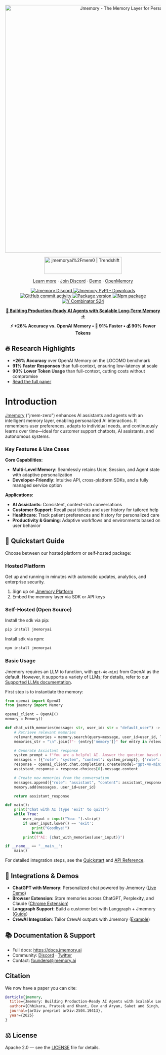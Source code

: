 <p align="center">
  <a href="https://github.com/jmemory-ai/jmemory">
    <img src="docs/images/banner-sm.png" width="800px" alt="Jmemory - The Memory Layer for Personalized AI">
  </a>
</p>
<p align="center" style="display: flex; justify-content: center; gap: 20px; align-items: center;">
  <a href="https://trendshift.io/repositories/11194" target="blank">
    <img src="https://trendshift.io/api/badge/repositories/11194" alt="jmemoryai%2Fmem0 | Trendshift" width="250" height="55"/>
  </a>
</p>

<p align="center">
  <a href="https://jmemory.ai">Learn more</a>
  ·
  <a href="https://jmemory.dev/DiG">Join Discord</a>
  ·
  <a href="https://jmemory.dev/demo">Demo</a>
  ·
  <a href="https://jmemory.dev/openmemory">OpenMemory</a>
</p>

<p align="center">
  <a href="https://jmemory.dev/DiG">
    <img src="https://dcbadge.vercel.app/api/server/6PzXDgEjG5?style=flat" alt="Jmemory Discord">
  </a>
  <a href="https://pepy.tech/project/jmemoryai">
    <img src="https://img.shields.io/pypi/dm/jmemoryai" alt="Jmemory PyPI - Downloads">
  </a>
  <a href="https://github.com/jmemory-ai/jmemory">
    <img src="https://img.shields.io/github/commit-activity/m/jmemoryai/mem0?style=flat-square" alt="GitHub commit activity">
  </a>
  <a href="https://pypi.org/project/jmemoryai" target="blank">
    <img src="https://img.shields.io/pypi/v/jmemoryai?color=%2334D058&label=pypi%20package" alt="Package version">
  </a>
  <a href="https://www.npmjs.com/package/jmemoryai" target="blank">
    <img src="https://img.shields.io/npm/v/jmemoryai" alt="Npm package">
  </a>
  <a href="https://www.ycombinator.com/companies/mem0">
    <img src="https://img.shields.io/badge/Y%20Combinator-S24-orange?style=flat-square" alt="Y Combinator S24">
  </a>
</p>

<p align="center">
  <a href="https://jmemory.ai/research"><strong>📄 Building Production-Ready AI Agents with Scalable Long-Term Memory →</strong></a>
</p>
<p align="center">
  <strong>⚡ +26% Accuracy vs. OpenAI Memory • 🚀 91% Faster • 💰 90% Fewer Tokens</strong>
</p>

##  🔥 Research Highlights
- **+26% Accuracy** over OpenAI Memory on the LOCOMO benchmark
- **91% Faster Responses** than full-context, ensuring low-latency at scale
- **90% Lower Token Usage** than full-context, cutting costs without compromise
- [Read the full paper](https://jmemory.ai/research)

# Introduction

[Jmemory](https://jmemory.ai) ("jmem-zero") enhances AI assistants and agents with an intelligent memory layer, enabling personalized AI interactions. It remembers user preferences, adapts to individual needs, and continuously learns over time—ideal for customer support chatbots, AI assistants, and autonomous systems.

### Key Features & Use Cases

**Core Capabilities:**
- **Multi-Level Memory**: Seamlessly retains User, Session, and Agent state with adaptive personalization
- **Developer-Friendly**: Intuitive API, cross-platform SDKs, and a fully managed service option

**Applications:**
- **AI Assistants**: Consistent, context-rich conversations
- **Customer Support**: Recall past tickets and user history for tailored help
- **Healthcare**: Track patient preferences and history for personalized care
- **Productivity & Gaming**: Adaptive workflows and environments based on user behavior

## 🚀 Quickstart Guide <a name="quickstart"></a>

Choose between our hosted platform or self-hosted package:

### Hosted Platform

Get up and running in minutes with automatic updates, analytics, and enterprise security.

1. Sign up on [Jmemory Platform](https://app.jmemory.ai)
2. Embed the memory layer via SDK or API keys

### Self-Hosted (Open Source)

Install the sdk via pip:

```bash
pip install jmemoryai
```

Install sdk via npm:
```bash
npm install jmemoryai
```

### Basic Usage

Jmemory requires an LLM to function, with `gpt-4o-mini` from OpenAI as the default. However, it supports a variety of LLMs; for details, refer to our [Supported LLMs documentation](https://docs.jmemory.ai/components/llms/overview).

First step is to instantiate the memory:

```python
from openai import OpenAI
from jmemory import Memory

openai_client = OpenAI()
memory = Memory()

def chat_with_memories(message: str, user_id: str = "default_user") -> str:
    # Retrieve relevant memories
    relevant_memories = memory.search(query=message, user_id=user_id, limit=3)
    memories_str = "\n".join(f"- {entry['memory']}" for entry in relevant_memories["results"])

    # Generate Assistant response
    system_prompt = f"You are a helpful AI. Answer the question based on query and memories.\nUser Memories:\n{memories_str}"
    messages = [{"role": "system", "content": system_prompt}, {"role": "user", "content": message}]
    response = openai_client.chat.completions.create(model="gpt-4o-mini", messages=messages)
    assistant_response = response.choices[0].message.content

    # Create new memories from the conversation
    messages.append({"role": "assistant", "content": assistant_response})
    memory.add(messages, user_id=user_id)

    return assistant_response

def main():
    print("Chat with AI (type 'exit' to quit)")
    while True:
        user_input = input("You: ").strip()
        if user_input.lower() == 'exit':
            print("Goodbye!")
            break
        print(f"AI: {chat_with_memories(user_input)}")

if __name__ == "__main__":
    main()
```

For detailed integration steps, see the [Quickstart](https://docs.jmemory.ai/quickstart) and [API Reference](https://docs.jmemory.ai/api-reference).

## 🔗 Integrations & Demos

- **ChatGPT with Memory**: Personalized chat powered by Jmemory ([Live Demo](https://jmemory.dev/demo))
- **Browser Extension**: Store memories across ChatGPT, Perplexity, and Claude ([Chrome Extension](https://chromewebstore.google.com/detail/onihkkbipkfeijkadecaafbgagkhglop?utm_source=item-share-cb))
- **Langgraph Support**: Build a customer bot with Langgraph + Jmemory ([Guide](https://docs.jmemory.ai/integrations/langgraph))
- **CrewAI Integration**: Tailor CrewAI outputs with Jmemory ([Example](https://docs.jmemory.ai/integrations/crewai))

## 📚 Documentation & Support

- Full docs: https://docs.jmemory.ai
- Community: [Discord](https://jmemory.dev/DiG) · [Twitter](https://x.com/jmemoryai)
- Contact: founders@jmemory.ai

## Citation

We now have a paper you can cite:

```bibtex
@article{jmemory,
  title={Jmemory: Building Production-Ready AI Agents with Scalable Long-Term Memory},
  author={Chhikara, Prateek and Khant, Dev and Aryan, Saket and Singh, Taranjeet and Yadav, Deshraj},
  journal={arXiv preprint arXiv:2504.19413},
  year={2025}
}
```

## ⚖️ License

Apache 2.0 — see the [LICENSE](LICENSE) file for details.